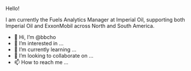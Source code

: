 Hello!

I am currently the Fuels Analytics Manager at Imperial Oil, supporting both Imperial Oil and ExxonMobil across North and South America. 

- 👋 Hi, I’m @bbcho
- 👀 I’m interested in ...
- 🌱 I’m currently learning ...
- 💞️ I’m looking to collaborate on ...
- 📫 How to reach me ...

<!---
bbcho/bbcho is a ✨ special ✨ repository because its `README.md` (this file) appears on your GitHub profile.
You can click the Preview link to take a look at your changes.
--->
